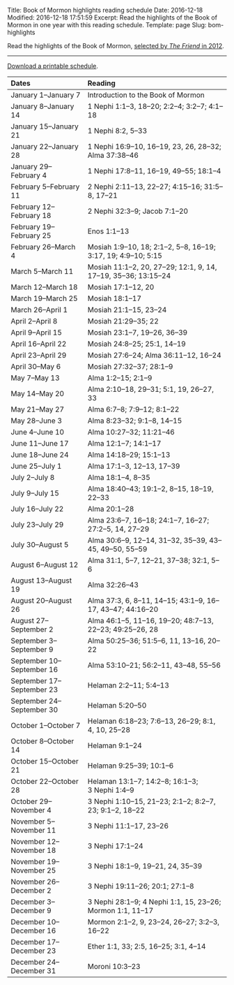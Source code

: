 Title: Book of Mormon highlights reading schedule
Date: 2016-12-18
Modified: 2016-12-18 17:51:59
Excerpt: Read the highlights of the Book of Mormon in one year with this reading schedule.
Template: page
Slug: bom-highlights

Read the highlights of the Book of Mormon, [selected by *The Friend* in 2012](https://www.lds.org/friend/2012/01/book-of-mormon-feast).

---

[Download a printable schedule](/files/book-of-mormon-highlights.pdf).


| Dates                     | Reading                                                       |
|:--------------------------|:--------------------------------------------------------------|
| January  1–January  7     | Introduction to the Book of Mormon                            |
| January  8–January 14     | 1 Nephi 1:1–3, 18–20; 2:2–4; 3:2–7; 4:1–18                    |
| January 15–January 21     | 1 Nephi 8:2, 5–33                                             |
| January 22–January 28     | 1 Nephi 16:9–10, 16–19, 23, 26, 28–32; Alma 37:38–46          |
| January 29–February  4    | 1 Nephi 17:8–11, 16–19, 49–55; 18:1–4                         |
| February  5–February 11   | 2 Nephi 2:11–13, 22–27; 4:15–16; 31:5–8, 17–21                |
| February 12–February 18   | 2 Nephi 32:3–9; Jacob 7:1–20                                  |
| February 19–February 25   | Enos 1:1–13                                                   |
| February 26–March  4      | Mosiah 1:9–10, 18; 2:1–2, 5–8, 16–19; 3:17, 19; 4:9–10; 5:15  |
| March  5–March 11         | Mosiah 11:1–2, 20, 27–29; 12:1, 9, 14, 17–19, 35–36; 13:15–24 |
| March 12–March 18         | Mosiah 17:1–12, 20                                            |
| March 19–March 25         | Mosiah 18:1–17                                                |
| March 26–April  1         | Mosiah 21:1–15, 23–24                                         |
| April  2–April  8         | Mosiah 21:29–35; 22                                           |
| April  9–April 15         | Mosiah 23:1–7, 19–26, 36–39                                   |
| April 16–April 22         | Mosiah 24:8–25; 25:1, 14–19                                   |
| April 23–April 29         | Mosiah 27:6–24; Alma 36:11–12, 16–24                          |
| April 30–May  6           | Mosiah 27:32–37; 28:1–9                                       |
| May  7–May 13             | Alma 1:2–15; 2:1–9                                            |
| May 14–May 20             | Alma 2:10–18, 29–31; 5:1, 19, 26–27, 33                       |
| May 21–May 27             | Alma 6:7–8; 7:9–12; 8:1–22                                    |
| May 28–June  3            | Alma 8:23–32; 9:1–8, 14–15                                    |
| June  4–June 10           | Alma 10:27–32; 11:21–46                                       |
| June 11–June 17           | Alma 12:1–7; 14:1–17                                          |
| June 18–June 24           | Alma 14:18–29; 15:1–13                                        |
| June 25–July  1           | Alma 17:1–3, 12–13, 17–39                                     |
| July  2–July  8           | Alma 18:1–4, 8–35                                             |
| July  9–July 15           | Alma 18:40–43; 19:1–2, 8–15, 18–19, 22–33                     |
| July 16–July 22           | Alma 20:1–28                                                  |
| July 23–July 29           | Alma 23:6–7, 16–18; 24:1–7, 16–27; 27:2–5, 14, 27–29          |
| July 30–August  5         | Alma 30:6–9, 12–14, 31–32, 35–39, 43–45, 49–50, 55–59         |
| August  6–August 12       | Alma 31:1, 5–7, 12–21, 37–38; 32:1, 5–6                       |
| August 13–August 19       | Alma 32:26–43                                                 |
| August 20–August 26       | Alma 37:3, 6, 8–11, 14–15; 43:1–9, 16–17, 43–47; 44:16–20     |
| August 27–September  2    | Alma 46:1–5, 11–16, 19–20; 48:7–13, 22–23; 49:25–26, 28       |
| September  3–September  9 | Alma 50:25–36; 51:5–6, 11, 13–16, 20–22                       |
| September 10–September 16 | Alma 53:10–21; 56:2–11, 43–48, 55–56                          |
| September 17–September 23 | Helaman 2:2–11; 5:4–13                                        |
| September 24–September 30 | Helaman 5:20–50                                               |
| October  1–October  7     | Helaman 6:18–23; 7:6–13, 26–29; 8:1, 4, 10, 25–28             |
| October  8–October 14     | Helaman 9:1–24                                                |
| October 15–October 21     | Helaman 9:25–39; 10:1–6                                       |
| October 22–October 28     | Helaman 13:1–7; 14:2–8; 16:1–3; 3 Nephi 1:4–9                 |
| October 29–November  4    | 3 Nephi 1:10–15, 21–23; 2:1–2; 8:2–7, 23; 9:1–2, 18–22        |
| November  5–November 11   | 3 Nephi 11:1–17, 23–26                                        |
| November 12–November 18   | 3 Nephi 17:1–24                                               |
| November 19–November 25   | 3 Nephi 18:1–9, 19–21, 24, 35–39                              |
| November 26–December  2   | 3 Nephi 19:11–26; 20:1; 27:1–8                                |
| December  3–December  9   | 3 Nephi 28:1–9; 4 Nephi 1:1, 15, 23–26; Mormon 1:1, 11–17     |
| December 10–December 16   | Mormon 2:1–2, 9, 23–24, 26–27; 3:2–3, 16–22                   |
| December 17–December 23   | Ether 1:1, 33; 2:5, 16–25; 3:1, 4–14                          |
| December 24–December 31   | Moroni 10:3–23                                                |

